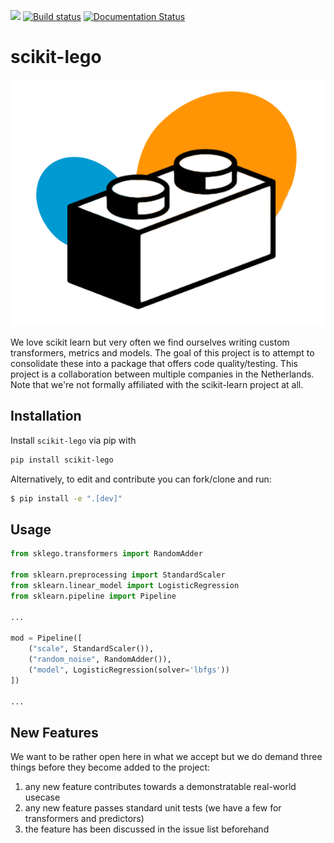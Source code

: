 ![](https://travis-ci.com/koaning/scikit-lego.svg?branch=master) [![Build status](https://ci.appveyor.com/api/projects/status/66r9jjs844v8c5qh?svg=true)](https://ci.appveyor.com/project/koaning/scikit-lego) [![Documentation Status](https://readthedocs.org/projects/scikit-lego/badge/?version=latest)](https://scikit-lego.readthedocs.io/en/latest/?badge=latest)



# scikit-lego

![](images/logo.png)

We love scikit learn but very often we find ourselves writing
custom transformers, metrics and models. The goal of this project
is to attempt to consolidate these into a package that offers 
code quality/testing. This project is a collaboration between
multiple companies in the Netherlands. Note that we're not formally 
affiliated with the scikit-learn project at all. 

## Installation 

Install `scikit-lego` via pip with 

```bash
pip install scikit-lego
```

Alternatively, to edit and contribute you can fork/clone and run: 

```bash
$ pip install -e ".[dev]"
```

## Usage 

```python
from sklego.transformers import RandomAdder

from sklearn.preprocessing import StandardScaler
from sklearn.linear_model import LogisticRegression
from sklearn.pipeline import Pipeline

...

mod = Pipeline([
    ("scale", StandardScaler()),
    ("random_noise", RandomAdder()),
    ("model", LogisticRegression(solver='lbfgs'))
])

...
```

## New Features 

We want to be rather open here in what we accept but we do demand three 
things before they become added to the project:

1. any new feature contributes towards a demonstratable real-world usecase
2. any new feature passes standard unit tests (we have a few for transformers and predictors)
3. the feature has been discussed in the issue list beforehand 
